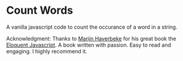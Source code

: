 # Count Words
A vanilla javascript code to count the occurance of a word in a string.





Acknowledgment:
Thanks to [Marijn Haverbeke](https://github.com/marijn) for his great book the 
[Eloquent Javascript](https://eloquentjavascript.net).
A book written with passion. Easy to read and engaging. I highly recommend it.